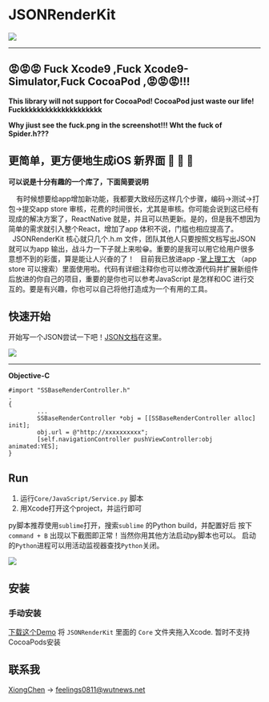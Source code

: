 # JSONRenderKit

![](http://ou3yprhbt.bkt.clouddn.com/JSONRenderKitBanner.png)

------------------------
## 😡😡😡 Fuck Xcode9 ,Fuck Xcode9-Simulator,Fuck CocoaPod ,😡😡😡!!!
**This library will not support for CocoaPod!
CocoaPod just waste our life!
Fuckkkkkkkkkkkkkkkkkkkk**

**Why jiust see the fuck.png in the screenshot!!!
Wht the fuck of Spider.h???**

## 更简单，更方便地生成iOS 新界面 🚗 🚗 🚗 

**可以说是十分有趣的一个库了，下面简要说明**

&nbsp;&nbsp;&nbsp;&nbsp;有时候想要给app增加新功能，我都要大致经历这样几个步骤，编码->测试->打包->提交app store 审核，花费的时间很长，尤其是审核。你可能会说到这已经有现成的解决方案了，ReactNative 就是，并且可以热更新。是的，但是我不想因为简单的需求就引入整个React，增加了app 体积不说，门槛也相应提高了。
&nbsp;&nbsp;JSONRenderKit 核心就只几个.h.m 文件，团队其他人只要按照文档写出JSON 就可以为app 输出，战斗力一下子就上来啦😁。重要的是我可以用它给用户很多意想不到的彩蛋，算是能让人兴奋的了！
&nbsp;&nbsp;目前我已放进app -[掌上理工大](http://app.wutnews.net/#/) （app store 可以搜索）里面使用啦。代码有详细注释你也可以修改源代码并扩展新组件后放进的你自己的项目，重要的是你也可以参考JavaScript 是怎样和OC 进行交互的。要是有兴趣，你也可以自己将他打造成为一个有用的工具。

## 快速开始
开始写一个JSON尝试一下吧！[JSON文档](https://github.com/cx478815108/JSONRenderKit/blob/master/Document.md)在这里。

![](http://ou3yprhbt.bkt.clouddn.com/all.png)

------------------------


**Objective-C**

```
#import "SSBaseRenderController.h"
.
{
        ...
        SSBaseRenderController *obj = [[SSBaseRenderController alloc] init];
        obj.url = @"http://xxxxxxxxxx";
        [self.navigationController pushViewController:obj animated:YES];
}
```

## Run

1. 运行`Core/JavaScript/Service.py` 脚本
2. 用Xcode打开这个project，并运行即可

py脚本推荐使用`sublime`打开，搜索`sublime` 的Python build，并配置好后 按下`command + B` 出现以下截图即正常！当然你用其他方法启动py脚本也可以。
启动的`Python`进程可以用活动监视器查找`Python`关闭。

![](http://ou3yprhbt.bkt.clouddn.com/sublime.png)

## 安装

### 手动安装

[下载这个Demo](https://github.com/cx478815108/JSONRenderKit/archive/master.zip) 将 `JSONRenderKit` 里面的 `Core` 文件夹拖入Xcode.
暂时不支持CocoaPods安装


## 联系我

[XiongChen](mailto:feelings0811@wutnews.net) -> feelings0811@wutnews.net

